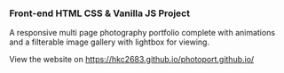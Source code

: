 ### Front-end HTML CSS & Vanilla JS Project
A responsive multi page photography portfolio complete with animations and a filterable image gallery with lightbox for viewing.

View the website on https://hkc2683.github.io/photoport.github.io/
